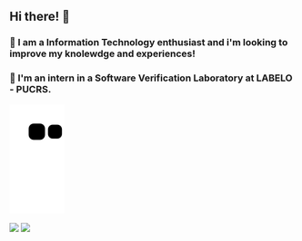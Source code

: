 ## Hi there! 👋
### 🧐 I am a Information Technology enthusiast and i'm looking to improve my knolewdge and experiences!
### 💼 I'm an intern in a Software Verification Laboratory at LABELO - PUCRS.

![Snake animation](https://github.com/kelvinsrdg/kelvinsrdg/blob/output/github-contribution-grid-snake.svg)

[<img src="https://img.shields.io/badge/linkedin-%230077B5.svg?&style=for-the-badge&logo=linkedin&logoColor=white" />](https://www.linkedin.com/in/kelvinsrdg/) [<img src = "https://img.shields.io/badge/instagram-%23E4405F.svg?&style=for-the-badge&logo=instagram&logoColor=white">](https://www.instagram.com/kelvinsrdg/)

